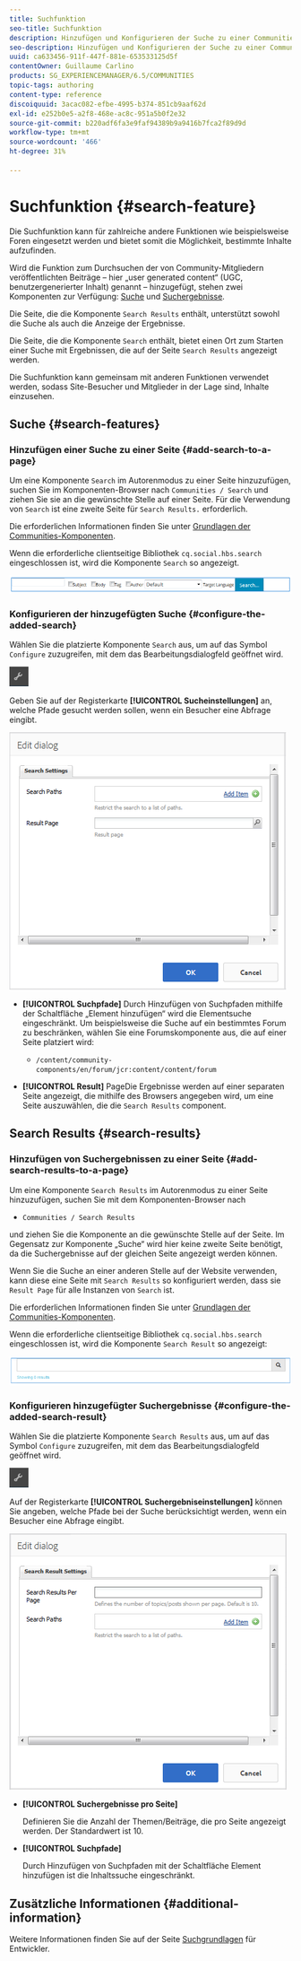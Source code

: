 ```yaml
---
title: Suchfunktion
seo-title: Suchfunktion
description: Hinzufügen und Konfigurieren der Suche zu einer Communities-Site
seo-description: Hinzufügen und Konfigurieren der Suche zu einer Communities-Site
uuid: ca633456-911f-447f-881e-653533125d5f
contentOwner: Guillaume Carlino
products: SG_EXPERIENCEMANAGER/6.5/COMMUNITIES
topic-tags: authoring
content-type: reference
discoiquuid: 3acac082-efbe-4995-b374-851cb9aaf62d
exl-id: e252b0e5-a2f8-468e-ac8c-951a5b0f2e32
source-git-commit: b220adf6fa3e9faf94389b9a9416b7fca2f89d9d
workflow-type: tm+mt
source-wordcount: '466'
ht-degree: 31%

---
```


# Suchfunktion {#search-feature}

Die Suchfunktion kann für zahlreiche andere Funktionen wie beispielsweise Foren eingesetzt werden und bietet somit die Möglichkeit, bestimmte Inhalte aufzufinden.

Wird die Funktion zum Durchsuchen der von Community-Mitgliedern veröffentlichten Beiträge – hier „user generated content“ (UGC, benutzergenerierter Inhalt) genannt – hinzugefügt, stehen zwei Komponenten zur Verfügung: [Suche](#search) und [Suchergebnisse](#search-results).

Die Seite, die die Komponente `Search Results` enthält, unterstützt sowohl die Suche als auch die Anzeige der Ergebnisse.

Die Seite, die die Komponente `Search` enthält, bietet einen Ort zum Starten einer Suche mit Ergebnissen, die auf der Seite `Search Results` angezeigt werden.

Die Suchfunktion kann gemeinsam mit anderen Funktionen verwendet werden, sodass Site-Besucher und Mitglieder in der Lage sind, Inhalte einzusehen.

## Suche {#search-features}

### Hinzufügen einer Suche zu einer Seite {#add-search-to-a-page}

Um eine Komponente `Search` im Autorenmodus zu einer Seite hinzuzufügen, suchen Sie im Komponenten-Browser nach `Communities / Search` und ziehen Sie sie an die gewünschte Stelle auf einer Seite. Für die Verwendung von `Search` ist eine zweite Seite für `Search Results.` erforderlich.

Die erforderlichen Informationen finden Sie unter [Grundlagen der Communities-Komponenten](basics.md).

Wenn die erforderliche clientseitige Bibliothek `cq.social.hbs.search` eingeschlossen ist, wird die Komponente `Search` so angezeigt.

![add-search](assets/add-search.png)

### Konfigurieren der hinzugefügten Suche {#configure-the-added-search}

Wählen Sie die platzierte Komponente `Search` aus, um auf das Symbol `Configure` zuzugreifen, mit dem das Bearbeitungsdialogfeld geöffnet wird.

![config](assets/configure-new.png)

Geben Sie auf der Registerkarte **[!UICONTROL Sucheinstellungen]** an, welche Pfade gesucht werden sollen, wenn ein Besucher eine Abfrage eingibt.

![search-settings](assets/search-settings.png)

* **[!UICONTROL Suchpfade]** Durch Hinzufügen von Suchpfaden mithilfe der Schaltfläche „Element hinzufügen“ wird die Elementsuche eingeschränkt. Um beispielsweise die Suche auf ein bestimmtes Forum zu beschränken, wählen Sie eine Forumskomponente aus, die auf einer Seite platziert wird:

   * `/content/community-components/en/forum/jcr:content/content/forum`

* **[!UICONTROL Result]**
PageDie Ergebnisse werden auf einer separaten Seite angezeigt, die mithilfe des Browsers angegeben wird, um eine Seite auszuwählen, die die 
`Search Results` component.

## Search Results {#search-results}

### Hinzufügen von Suchergebnissen zu einer Seite {#add-search-results-to-a-page}

Um eine Komponente `Search Results` im Autorenmodus zu einer Seite hinzuzufügen, suchen Sie mit dem Komponenten-Browser nach

* `Communities / Search Results`

und ziehen Sie die Komponente an die gewünschte Stelle auf der Seite. Im Gegensatz zur Komponente „Suche“ wird hier keine zweite Seite benötigt, da die Suchergebnisse auf der gleichen Seite angezeigt werden können.

Wenn Sie die Suche an einer anderen Stelle auf der Website verwenden, kann diese eine Seite mit `Search Results` so konfiguriert werden, dass sie `Result Page` für alle Instanzen von `Search` ist.

Die erforderlichen Informationen finden Sie unter [Grundlagen der Communities-Komponenten](basics.md).

Wenn die erforderliche clientseitige Bibliothek `cq.social.hbs.search` eingeschlossen ist, wird die Komponente `Search Result` so angezeigt:

![Suchergebnis](assets/search-result1.png)

### Konfigurieren hinzugefügter Suchergebnisse {#configure-the-added-search-result}

Wählen Sie die platzierte Komponente `Search Results` aus, um auf das Symbol `Configure` zuzugreifen, mit dem das Bearbeitungsdialogfeld geöffnet wird.

![konfigurieren](assets/configure-new.png)

Auf der Registerkarte **[!UICONTROL Suchergebniseinstellungen]** können Sie angeben, welche Pfade bei der Suche berücksichtigt werden, wenn ein Besucher eine Abfrage eingibt.

![search-result-settings](assets/search-result-settings.png)

* **[!UICONTROL Suchergebnisse pro Seite]**

   Definieren Sie die Anzahl der Themen/Beiträge, die pro Seite angezeigt werden. Der Standardwert ist 10.

* **[!UICONTROL Suchpfade]**

   Durch Hinzufügen von Suchpfaden mit der Schaltfläche Element hinzufügen ist die Inhaltssuche eingeschränkt.

## Zusätzliche Informationen {#additional-information}

Weitere Informationen finden Sie auf der Seite [Suchgrundlagen](search-implementation.md) für Entwickler.
